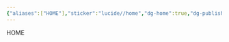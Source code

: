 ```yaml
---
{"aliases":["HOME"],"sticker":"lucide//home","dg-home":true,"dg-publish":true,"color":"var(--mk-color-red)","permalink":"/home/","tags":["gardenEntry"],"dgPassFrontmatter":true,"noteIcon":""}
---
```


HOME
